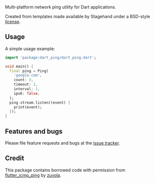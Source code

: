 Multi-platform network ping utility for Dart applications.

Created from templates made available by Stagehand under a BSD-style
[license](https://github.com/dart-lang/stagehand/blob/master/LICENSE).

## Usage

A simple usage example:

```dart
import 'package:dart_ping/dart_ping.dart';

void main() {
  final ping = Ping(
    'google.com',
    count: 3,
    timeout: 1,
    interval: 1,
    ipv6: false,
  );
  ping.stream.listen((event) {
    print(event);
  });
}
```

## Features and bugs

Please file feature requests and bugs at the [issue tracker][tracker].

[tracker]: https://github.com/point-source/dart_ping/issues

## Credit

This package contains borrowed code with permission from [flutter_icmp_ping](https://pub.dev/packages/flutter_icmp_ping) by [zuvola](zuvola.com).
